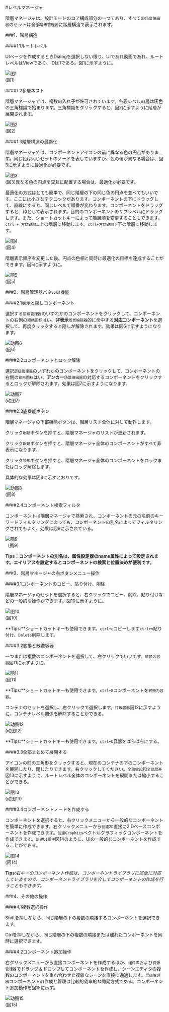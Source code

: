#レベルマネージャ

階層マネージャは、設計モードのコア構成部分の一つであり、すべての`场景编辑器`のセットは全部`层级管理器`に階層構造で表示されます。



###1、階層構造

####1.1ルートレベル

UIページを作成するときDialogを選択しない限り、UIであれ動画であれ、ルートレベルはViewであり、IDは1である。図1に示すように。

![图1](img/1.png)<br/>(図1)

####1.2多層ネスト

階層マネージャでは、複数の入れ子が許可されています。各親レベルの層は灰色の三角標識で始まります。三角標識をクリックすると、図2に示すように階層が展開されます。

![图2](img/2.png)<br/>(図2)

####1.3階層構造の最適化

階層マネージャでは、コンポーネントアイコンの前に異なる色の円点があります。同じ色は同じセットのノードを表していますが、色の値が異なる場合は、図3に示すように最適化が必要です。

![图3](img/3.png)<br/>(図3)異なる色の円点を交互に配置する場合は、最適化が必要です。

最適化の方式はとても簡単で、同じ階層の下の同じ色の円点を並べてもいいです。ここには小さなテクニックがあります。コンポーネントの下にドラッグして、直線にすると、同じレベルで順番が変わります。コンポーネントをドラッグすると、枠として表示されます。目的のコンポーネントのサブレベルにドラッグします。また、ショートカットキーによって階層順を変更することもできます。`ctrl + 方向键向上`上の階層に移動します。`ctrl+方向键向下`下の階層に移動します。

![图4](img/4.png)<br/>(図4)

階層表示順序を変更した後、円点の色相と同時に最適化の目標を達成することができます。図5に示すように。

![图5](img/5.png)<br/>(図5)



###2、階層管理器パネルの機能

####2.1表示と隠しコンポーネント

選択する`层级管理器`のいずれかのコンポーネントをクリックして、コンポーネントの右側の`眼睛图标`はい、**非表示**`场景编辑器`的に命中する**対応コンポーネント**を選択して、再度クリックすると隠しが解除されます。効果は図6に示すようになります。

![动图6](img/6.gif)<br/>(図6)

####2.2コンポーネントとロック解除

選択`层级管理器`のいずれかのコンポーネントをクリックして、コンポーネントの右側の`锁形图标`はい、**アンカー**`场景编辑器`の対応するコンポーネントをクリックするとロックが解除されます。効果は図7に示すようになります。

![动图7](img/7.gif) <br />(动图7)







####2.3底機能ボタン

階層マネージャの下部機能ボタンは、階層リスト全体に対して動作します。

クリック`刷新`ボタンを押すと、階層マネージャのリストが更新されます。

クリック`眼睛`ボタンを押すと、階層マネージャ全体のコンポーネントがすべて非表示になります。

クリック`锁形`ボタンを押すと、階層マネージャ全体のコンポーネントをロックまたはロック解除します。

具体的な効果は図8に示すとおりです。

![动图8](img/8.gif)<br/>(図8)



####2.4コンポーネント検索フィルタ

コンポーネントは階層マネージャで検索され、コンポーネントの元の名前のキーワードフィルタリングによっても、コンポーネントの別名によってフィルタリングされてもよく、効果は図9に示されている。

![图9](img/9.png) <br /> （图9）


**Tips：コンポーネントの別名は、属性設定器のname属性によって設定されます。エイリアスを設定するとコンポーネントの検索と位置決めが便利です。**



###3、階層マネージャの右ボタンメニュー操作

####3.1コンポーネントのコピー、貼り付け、削除

階層マネージャのセットを選択すると、右クリックでコピー、削除、貼り付けなどの一般的な操作ができます。図10に示すように。

![图10](img/10.png)<br/>(図10)

**Tips:**ショートカットキーも使用できます。`ctrl+c`コピーします`ctrl+v`貼り付け、`Delete`削除します。

####3.2変換と散逸容器

一つまたは複数のコンポーネントを選択して、右クリックでいいです。`转换为容器`図11に示すように。

![图11](img/11.png)<br/>(図11)

**Tips:**ショートカットキーも使用できます。`ctrl+B`コンポーネントを`转换为容器`。

コンテナのセットを選択し、右クリックで選択します。`打散容器`図12に示すように、コンテナレベル関係を解除することができる。

![动图12](img/12.gif) <br /> (动图12)


**Tips:**ショートカットキーも使用できます。`ctrl+U`容器をばらばらにする。

####3.3全部まとめて展開する

アイコンの前の三角形をクリックすると、現在のコンテナの下のコンポーネントを展開したり、閉じたりできます。右クリックしてください。`全部收起`和`全部展开`図13に示すように、ルートレベル全体のコンポーネントを展開または縮小することができる。

![图13](img/13.gif) <br /> (动图13)



####3.4コンポーネントノードを作成する

コンポーネントを選択すると、右クリックメニューから一般的なコンポーネントを簡単に作成できます。右クリックメニューから`创建2D`直接に2 Dベースコンポーネントを作成できます。`创建Graphics`ベクトルグラフィックコンポーネントを作成できます。`创建UI组件`図14のように、UIの一般的なコンポーネントを作成することができる。

![图14](img/14.png)<br/>(図14)

**Tips**:*右キーのコンポーネント作成は、コンポーネントライブラリに完全に対応していますので、コンポーネントライブラリを介してコンポーネントの作成を行うこともできます。*



###4、その他の操作

####4.1複数選択操作

Shiftを押しながら、同じ階層の下の複数の隣接するコンポーネントを選択できます。

Ctrlを押しながら、同じ階層の下の複数の隣接または離れたコンポーネントを同時に選択できます。

####4.2コンポーネント追加操作

右クリックメニューから直接コンポーネントを作成するほか、`组件库`および`资源管理器`でドラッグ＆ドロップしてコンポーネントを作成し、シーンエディタの複数のコンポーネントを重ね合わせた複雑なシーンを直接に通過します。`层级管理器`コンポーネントの作成と管理は比較的効率的な開発方式である。コンポーネント追加動作を図15に示す。

![动图15](img/15.gif)<br/>(図15)



